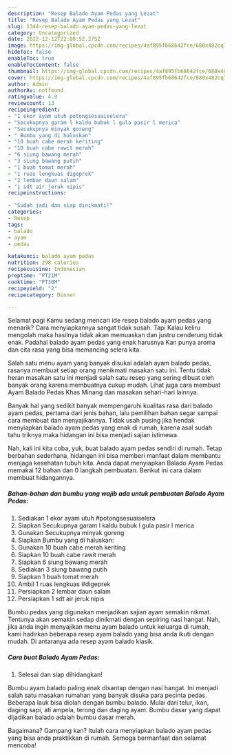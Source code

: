 ```yaml
---
description: "Resep Balado Ayam Pedas yang Lezat"
title: "Resep Balado Ayam Pedas yang Lezat"
slug: 1344-resep-balado-ayam-pedas-yang-lezat
category: Uncategorized
date: 2022-12-12T22:08:52.275Z
image: https://img-global.cpcdn.com/recipes/4af895fb68642fce/680x482cq70/balado-ayam-pedas-foto-resep-utama.jpg
hideToc: false
enableToc: true
enableTocContent: false
thumbnail: https://img-global.cpcdn.com/recipes/4af895fb68642fce/680x482cq70/balado-ayam-pedas-foto-resep-utama.jpg
cover: https://img-global.cpcdn.com/recipes/4af895fb68642fce/680x482cq70/balado-ayam-pedas-foto-resep-utama.jpg
author: Admin
authorAv: notfound
ratingvalue: 4.8
reviewcount: 13
recipeingredient:
- "1 ekor ayam utuh potongsesuaiselera"
- "Secukupnya garam l kaldu bubuk l gula pasir l merica"
- "Secukupnya minyak goreng"
- " Bumbu yang di haluskan"
- "10 buah cabe merah keriting"
- "10 buah cabe rawit merah"
- "6 siung bawang merah"
- "3 siung bawang putih"
- "1 buah tomat merah"
- "1 ruas lengkuas digeprek"
- "2 lembar daun salam"
- "1 sdt air jeruk nipis"
recipeinstructions:

- "Sudah jadi dan siap dinikmati!"
categories:
- Resep
tags:
- balado
- ayam
- pedas

katakunci: balado ayam pedas 
nutrition: 298 calories
recipecuisine: Indonesian
preptime: "PT21M"
cooktime: "PT30M"
recipeyield: "2"
recipecategory: Dinner

---
```



Selamat pagi Kamu sedang mencari ide resep balado ayam pedas yang menarik? Cara menyiapkannya sangat tidak susah. Tapi Kalau keliru mengolah maka hasilnya tidak akan memuaskan dan justru cenderung tidak enak. Padahal balado ayam pedas yang enak harusnya Kan punya aroma dan cita rasa yang bisa memancing selera kita.


Salah satu menu ayam yang banyak disukai adalah ayam balado pedas, rasanya membuat setiap orang menikmati masakan satu ini. Tentu tidak heran masakan satu ini menjadi salah satu resep yang sering dibuat oleh banyak orang karena membuatnya cukup mudah. Lihat juga cara membuat Ayam Balado Pedas Khas Minang dan masakan sehari-hari lainnya.

Banyak hal yang sedikit banyak mempengaruhi kualitas rasa dari balado ayam pedas, pertama dari jenis bahan, lalu pemilihan bahan segar sampai cara membuat dan menyajikannya. Tidak usah pusing jika hendak menyiapkan balado ayam pedas yang enak di rumah, karena asal sudah tahu triknya maka hidangan ini bisa menjadi sajian istimewa.


Nah, kali ini kita coba, yuk, buat balado ayam pedas sendiri di rumah. Tetap berbahan sederhana, hidangan ini bisa memberi manfaat dalam membantu menjaga kesehatan tubuh kita. Anda dapat menyiapkan Balado Ayam Pedas memakai 12 bahan dan 0 langkah pembuatan. Berikut ini cara dalam membuat hidangannya.

<!--inarticleads1-->

##### Bahan-bahan dan bumbu yang wajib ada untuk pembuatan Balado Ayam Pedas:

1. Sediakan 1 ekor ayam utuh #potongsesuaiselera
1. Siapkan Secukupnya garam l kaldu bubuk l gula pasir l merica
1. Gunakan Secukupnya minyak goreng
1. Siapkan  Bumbu yang di haluskan:
1. Gunakan 10 buah cabe merah keriting
1. Siapkan 10 buah cabe rawit merah
1. Siapkan 6 siung bawang merah
1. Sediakan 3 siung bawang putih
1. Siapkan 1 buah tomat merah
1. Ambil 1 ruas lengkuas #digeprek
1. Persiapkan 2 lembar daun salam
1. Persiapkan 1 sdt air jeruk nipis


Bumbu pedas yang digunakan menjadikan sajian ayam semakin nikmat. Tentunya akan semakin sedap dinikmati dengan sepiring nasi hangat. Nah, jika anda ingin menyajikan menu ayam balado untuk keluarga di rumah, kami hadirkan beberapa resep ayam balado yang bisa anda ikuti dengan mudah. Di antaranya ada resep ayam balado klasik. 

<!--inarticleads2-->

##### Cara buat Balado Ayam Pedas:


1. Selesai dan siap dihidangkan!

Bumbu ayam balado paling enak disantap dengan nasi hangat. Ini menjadi salah satu masakan rumahan yang banyak disuka para pecinta pedas. Beberapa lauk bisa diolah dengan bumbu balado. Mulai dari telur, ikan, daging sapi, ati ampela, terong dan daging ayam. Bumbu dasar yang dapat dijadikan balado adalah bumbu dasar merah. 

Bagaimana? Gampang kan? Itulah cara menyiapkan balado ayam pedas yang bisa anda praktikkan di rumah. Semoga bermanfaat dan selamat mencoba!

